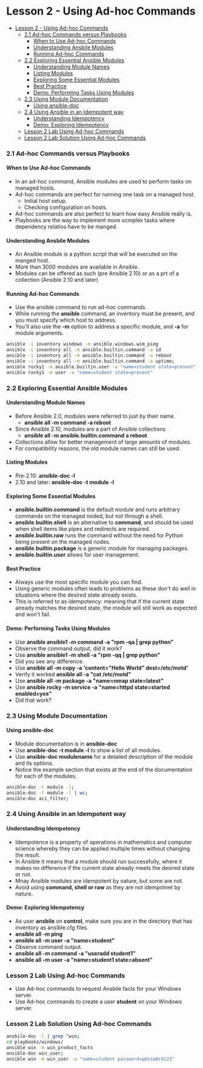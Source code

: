 # Lesson 2 - Using Ad-hoc Commands

- [Lesson 2 - Using Ad-hoc Commands](#lesson-2---using-ad-hoc-commands)
    - [2.1 Ad-hoc Commands versus Playbooks](#21-ad-hoc-commands-versus-playbooks)
      - [When to Use Ad-hoc Commands](#when-to-use-ad-hoc-commands)
      - [Understanding Ansbile Modules](#understanding-ansbile-modules)
      - [Running Ad-hoc Commands](#running-ad-hoc-commands)
    - [2.2 Exploring Essential Ansible Modules](#22-exploring-essential-ansible-modules)
      - [Understanding Module Names](#understanding-module-names)
      - [Listing Modules](#listing-modules)
      - [Exploring Some Essential Modules](#exploring-some-essential-modules)
      - [Best Practice](#best-practice)
      - [Demo: Performing Tasks Using Modules](#demo-performing-tasks-using-modules)
    - [2.3 Using Module Documentation](#23-using-module-documentation)
      - [Using ansible-doc](#using-ansible-doc)
    - [2.4 Using Ansible in an Idempotent way](#24-using-ansible-in-an-idempotent-way)
      - [Understanding Idempotency](#understanding-idempotency)
      - [Demo: Exploring Idempotency](#demo-exploring-idempotency)
    - [Lesson 2 Lab Using Ad-hoc Commands](#lesson-2-lab-using-ad-hoc-commands)
    - [Lesson 2 Lab Solution Using Ad-hoc Commands](#lesson-2-lab-solution-using-ad-hoc-commands)

### 2.1 Ad-hoc Commands versus Playbooks

#### When to Use Ad-hoc Commands

- In an ad-hoc command, Ansible modules are used to perform tasks on managed hosts.
- Ad-hoc commands are perfect for running one task on a managed host.
  - Initial host setup.
  - Checking configuration on hosts.
- Ad-hoc commands are also perfect to learn how easy Ansible really is.
- Playbooks are the way to implement more ocmplex tasks where dependency relatios have to be manged.

#### Understanding Ansbile Modules

- An Ansible module is a python script that will be executed on the manged host.
- More than 3000 modules are available in Ansible.
- Modules can be offered as such (pre Ansible 2.10) or as a prt of a collection (Ansible 2.10 and later)

#### Running Ad-hoc Commands

- Use the ansible command to run ad-hoc commands.
- While running the **ansible** command, an inventory must be present, and you must specify which host to address.
- You'll also use the **-m** option to address a specific module, and **-a** for module arguments.
```bash
ansible -i inventory windows -m ansible.windows.wim_ping
ansible -i inventory all -m ansible.builtin.command -a id
ansible -i inventory all -m ansible.builtin.command -a reboot
ansible -i inventory all -m ansible.builtin.command -a uptime;
ansible rocky1 -m ansible.builtin.user -a "name=student state=present"
ansible rocky1 -m user -a "name=student state=present"
```

### 2.2 Exploring Essential Ansible Modules

#### Understanding Module Names

- Before Ansible 2.0, modules were referred to just by their name.
  - **ansible all -m command -a reboot**
- Since Ansible 2.10, modules are a part of Ansible collections
  - **ansible all -m ansible.builtin.command a reboot**
- Collections allow for better management of large amounts of modules.
- For compatibility reasons, the old module names can still be used.

#### Listing Modules

- Pre-2.10: **ansible-doc -l**
- 2.10 and later: **ansible-doc -t module -l**

#### Exploring Some Essential Modules

- **ansible.builtin.command** is the default module and runs arbitrary commands on the managed noded, but not through a shell.
- **ansible.builtin.shell** is an alternative to **command**, and should be used when shell items like pipes and redirects are required.
- **ansible.builtin.raw** runs the command without the need for Python being present on the managed nodes.
- **ansible.builtin.package** is a generic module for managing packages.
- **ansible.builtin.user** allows for user management.

#### Best Practice

- Always use the most specific module you can find.
- Using generic modules often leads to problems as these don't do well in situations where the desired state already exists.
- This is referred to as idempotency: meaning that if the current state already matches the desired state, the module will still work as expected and won't fail.

#### Demo: Performing Tasks Using Modules

- Use **ansible ansible1 -m command -a "rpm -qa | grep python"**
- Observe the command output, did it work?
- Use **ansible ansible1 -m shell -a "rpm -qq | grep python"**
- Did you see any difference.
- Use **ansible all -m copy -a 'content="Hello World" dest=/etc/motd'**
- Verify it worked **ansible all -a "cat /etc/motd"**
- Use **ansible all -m package -a "name=nmap state=latest"**
- Use **ansible rocky -m service -a "name=httpd state=started enabled=yes"**
- Did that work?

### 2.3 Using Module Documentation

#### Using ansible-doc

- Module documentation is in **ansible-doc**
- Use **ansible-doc -t module -l** to show a list of all modules.
- Use **ansible-doc modulename** for a detailed description of the module and its options.
- Notice the example section that exists at the end of the documentation for each of the modules.
```bash
ansible-doc -t module -l;
ansible-doc -t module -l | wc;
ansible-doc aci_filter;
```

### 2.4 Using Ansible in an Idempotent way

#### Understanding Idempotency

- Idempotence is a property of operations in mathematics and computer science whereby they can be applied multiple times without changing the result.
- In Ansible it means that a module should run successfully, where it makes no difference if the current state already meets the desired state or not.
- Mnay Ansible modules are idempotent by nature, but some are not.
- Avoid using **command, shell or raw** as they are not idempotnet by nature.

#### Demo: Exploring Idempotency

- As user **ansbile** on **control**, make sure you are in the directory that has inventory as ansible.cfg files.
- **ansible all -m ping**
- **ansible all -m user -a "name=student"**
- Observe command output.
- **ansible all -m command -a "useradd student1"**
- **ansible all -m user -a "name=student1 state=absent"**

### Lesson 2 Lab Using Ad-hoc Commands

- Use Ad-hoc commands to request Ansbile facts for your Windows server.
- Use Ad-hoc commands to create a user **student** on your Windows server.

### Lesson 2 Lab Solution Using Ad-hoc Commands

```bash
ansbile-doc -l | grep ^win;
cd playbooks/windows/
ansible win -m win_product_facts
ansible-doc win_user;
ansible win -m win_user -a "name=student password=p@ssw0rd123"
```
